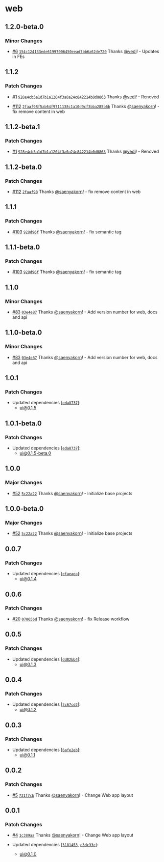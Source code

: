 # web

## 1.2.0-beta.0

### Minor Changes

- [#6](https://github.com/vedi/monorepo-versioning-gitops/pull/6) [`154c124133ede61997006450eead7bb6a62de720`](https://github.com/vedi/monorepo-versioning-gitops/commit/154c124133ede61997006450eead7bb6a62de720) Thanks [@vedi](https://github.com/vedi)! - Updates in FEs

## 1.1.2

### Patch Changes

- [#1](https://github.com/vedi/monorepo-versioning-gitops/pull/1) [`928e4cb5a1d7b1a1204f3a0a24c842214b0d0863`](https://github.com/vedi/monorepo-versioning-gitops/commit/928e4cb5a1d7b1a1204f3a0a24c842214b0d0863) Thanks [@vedi](https://github.com/vedi)! - Renoved

- [#112](https://github.com/saenyakorn/monorepo-versioning-gitops/pull/112) [`2faaf98f5ab64f9711138c1a10d9cf3bba285b6b`](https://github.com/vedi/monorepo-versioning-gitops/commit/2faaf98f5ab64f9711138c1a10d9cf3bba285b6b) Thanks [@saenyakorn](https://github.com/saenyakorn)! - fix remove content in web

## 1.1.2-beta.1

### Patch Changes

- [#1](https://github.com/vedi/monorepo-versioning-gitops/pull/1) [`928e4cb5a1d7b1a1204f3a0a24c842214b0d0863`](https://github.com/vedi/monorepo-versioning-gitops/commit/928e4cb5a1d7b1a1204f3a0a24c842214b0d0863) Thanks [@vedi](https://github.com/vedi)! - Renoved

## 1.1.2-beta.0

### Patch Changes

- [#112](https://github.com/saenyakorn/monorepo-versioning-gitops/pull/112) [`2faaf98`](https://github.com/saenyakorn/monorepo-versioning-gitops/commit/2faaf98f5ab64f9711138c1a10d9cf3bba285b6b) Thanks [@saenyakorn](https://github.com/saenyakorn)! - fix remove content in web

## 1.1.1

### Patch Changes

- [#103](https://github.com/saenyakorn/monorepo-versioning-gitops/pull/103) [`928d96f`](https://github.com/saenyakorn/monorepo-versioning-gitops/commit/928d96f0c25fd840bb234839075107166aeae782) Thanks [@saenyakorn](https://github.com/saenyakorn)! - fix semantic tag

## 1.1.1-beta.0

### Patch Changes

- [#103](https://github.com/saenyakorn/monorepo-versioning-gitops/pull/103) [`928d96f`](https://github.com/saenyakorn/monorepo-versioning-gitops/commit/928d96f0c25fd840bb234839075107166aeae782) Thanks [@saenyakorn](https://github.com/saenyakorn)! - fix semantic tag

## 1.1.0

### Minor Changes

- [#83](https://github.com/saenyakorn/monorepo-versioning-gitops/pull/83) [`03e4e87`](https://github.com/saenyakorn/monorepo-versioning-gitops/commit/03e4e87fd3a33d94d2b27e6f385fb3007ade7808) Thanks [@saenyakorn](https://github.com/saenyakorn)! - Add version number for web, docs and api

## 1.1.0-beta.0

### Minor Changes

- [#83](https://github.com/saenyakorn/monorepo-versioning-gitops/pull/83) [`03e4e87`](https://github.com/saenyakorn/monorepo-versioning-gitops/commit/03e4e87fd3a33d94d2b27e6f385fb3007ade7808) Thanks [@saenyakorn](https://github.com/saenyakorn)! - Add version number for web, docs and api

## 1.0.1

### Patch Changes

- Updated dependencies [[`eda8737`](https://github.com/saenyakorn/monorepo-versioning-gitops/commit/eda8737d6109daafc5cf0b1f561bdd6104ebddd5)]:
  - ui@0.1.5

## 1.0.1-beta.0

### Patch Changes

- Updated dependencies [[`eda8737`](https://github.com/saenyakorn/monorepo-versioning-gitops/commit/eda8737d6109daafc5cf0b1f561bdd6104ebddd5)]:
  - ui@0.1.5-beta.0

## 1.0.0

### Major Changes

- [#52](https://github.com/saenyakorn/monorepo-versioning-gitops/pull/52) [`5c22a22`](https://github.com/saenyakorn/monorepo-versioning-gitops/commit/5c22a22237b4d7465a98b4d53d618d28b9d6e7e9) Thanks [@saenyakorn](https://github.com/saenyakorn)! - Initialize base projects

## 1.0.0-beta.0

### Major Changes

- [#52](https://github.com/saenyakorn/monorepo-versioning-gitops/pull/52) [`5c22a22`](https://github.com/saenyakorn/monorepo-versioning-gitops/commit/5c22a22237b4d7465a98b4d53d618d28b9d6e7e9) Thanks [@saenyakorn](https://github.com/saenyakorn)! - Initialize base projects

## 0.0.7

### Patch Changes

- Updated dependencies [[`efaeaea`](https://github.com/saenyakorn/turborepo-versioning-demo/commit/efaeaeabdab2d166fa7169d905b95fc5c40030a8)]:
  - ui@0.1.4

## 0.0.6

### Patch Changes

- [#20](https://github.com/saenyakorn/turborepo-versioning-demo/pull/20) [`070656d`](https://github.com/saenyakorn/turborepo-versioning-demo/commit/070656dfed2d83dceeb453a24ad3425e9d090b40) Thanks [@saenyakorn](https://github.com/saenyakorn)! - fix Release workflow

## 0.0.5

### Patch Changes

- Updated dependencies [[`dd82bb4`](https://github.com/saenyakorn/turborepo-versioning-demo/commit/dd82bb4ca0ac3d4f17bc1eff711c371bb7c15050)]:
  - ui@0.1.3

## 0.0.4

### Patch Changes

- Updated dependencies [[`3c67cd2`](https://github.com/saenyakorn/turborepo-versioning-demo/commit/3c67cd20735339cd6fe511c2a690d8c41cbb6242)]:
  - ui@0.1.2

## 0.0.3

### Patch Changes

- Updated dependencies [[`6afe2eb`](https://github.com/saenyakorn/turborepo-versioning-demo/commit/6afe2eb2ab556165119b62f89517943815389d10)]:
  - ui@0.1.1

## 0.0.2

### Patch Changes

- [#5](https://github.com/saenyakorn/turborepo-versioning-demo/pull/5) [`731f7cb`](https://github.com/saenyakorn/turborepo-versioning-demo/commit/731f7cbe9466dd2b2d25cba2ce93ff160a5e7a65) Thanks [@saenyakorn](https://github.com/saenyakorn)! - Change Web app layout

## 0.0.1

### Patch Changes

- [#4](https://github.com/saenyakorn/turborepo-versioning-demo/pull/4) [`1c389aa`](https://github.com/saenyakorn/turborepo-versioning-demo/commit/1c389aa6efd37219bd80f7c51adefa60311f85a4) Thanks [@saenyakorn](https://github.com/saenyakorn)! - Change Web app layout

- Updated dependencies [[`3181453`](https://github.com/saenyakorn/turborepo-versioning-demo/commit/318145367e66e609c4271e444eeb99426e5bdc5e), [`c3dc33c`](https://github.com/saenyakorn/turborepo-versioning-demo/commit/c3dc33c0fee8e8b13cdd652674c9485eecae0481)]:
  - ui@0.1.0
